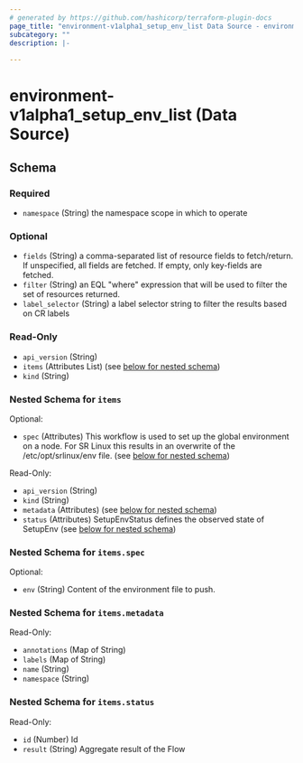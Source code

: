 ```yaml
---
# generated by https://github.com/hashicorp/terraform-plugin-docs
page_title: "environment-v1alpha1_setup_env_list Data Source - environment-v1alpha1"
subcategory: ""
description: |-
  
---
```


# environment-v1alpha1_setup_env_list (Data Source)





<!-- schema generated by tfplugindocs -->
## Schema

### Required

- `namespace` (String) the namespace scope in which to operate

### Optional

- `fields` (String) a comma-separated list of resource fields to fetch/return.  If unspecified, all fields are fetched.  If empty, only key-fields are fetched.
- `filter` (String) an EQL "where" expression that will be used to filter the set of resources returned.
- `label_selector` (String) a label selector string to filter the results based on CR labels

### Read-Only

- `api_version` (String)
- `items` (Attributes List) (see [below for nested schema](#nestedatt--items))
- `kind` (String)

<a id="nestedatt--items"></a>
### Nested Schema for `items`

Optional:

- `spec` (Attributes) This workflow is used to set up the global environment on a node.
For SR Linux this results in an overwrite of the /etc/opt/srlinux/env file. (see [below for nested schema](#nestedatt--items--spec))

Read-Only:

- `api_version` (String)
- `kind` (String)
- `metadata` (Attributes) (see [below for nested schema](#nestedatt--items--metadata))
- `status` (Attributes) SetupEnvStatus defines the observed state of SetupEnv (see [below for nested schema](#nestedatt--items--status))

<a id="nestedatt--items--spec"></a>
### Nested Schema for `items.spec`

Optional:

- `env` (String) Content of the environment file to push.


<a id="nestedatt--items--metadata"></a>
### Nested Schema for `items.metadata`

Read-Only:

- `annotations` (Map of String)
- `labels` (Map of String)
- `name` (String)
- `namespace` (String)


<a id="nestedatt--items--status"></a>
### Nested Schema for `items.status`

Read-Only:

- `id` (Number) Id
- `result` (String) Aggregate result of the Flow
